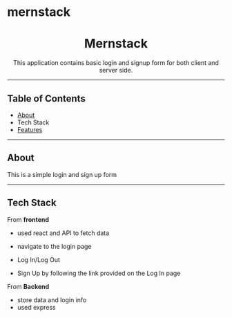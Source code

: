 # mernstack
<div align="center">



# Mernstack 

This application contains basic login and signup form for both client and server side.

</div>

---

## Table of Contents

- [About](#-about)
- Tech Stack 
- [Features](#-features)

---

##  About

This is a simple login and sign up form 

---

##  Tech Stack

From **frontend**

- used react and API to fetch data
- navigate to the login page 
- Log In/Log Out

- Sign Up by following the link provided on the Log In page

From **Backend**

- store data and login info
- used express




